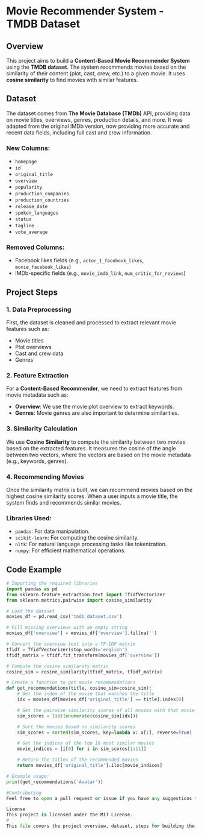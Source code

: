 # Movie Recommender System - TMDB Dataset

## Overview
This project aims to build a **Content-Based Movie Recommender System** using the **TMDB dataset**. The system recommends movies based on the similarity of their content (plot, cast, crew, etc.) to a given movie. It uses **cosine similarity** to find movies with similar features.

## Dataset
The dataset comes from **The Movie Database (TMDb)** API, providing data on movie titles, overviews, genres, production details, and more. It was adapted from the original IMDb version, now providing more accurate and recent data fields, including full cast and crew information.

### New Columns:
- `homepage`
- `id`
- `original_title`
- `overview`
- `popularity`
- `production_companies`
- `production_countries`
- `release_date`
- `spoken_languages`
- `status`
- `tagline`
- `vote_average`

### Removed Columns:
- Facebook likes fields (e.g., `actor_1_facebook_likes`, `movie_facebook_likes`)
- IMDb-specific fields (e.g., `movie_imdb_link`, `num_critic_for_reviews`)

## Project Steps

### 1. Data Preprocessing
First, the dataset is cleaned and processed to extract relevant movie features such as:
- Movie titles
- Plot overviews
- Cast and crew data
- Genres

### 2. Feature Extraction
For a **Content-Based Recommender**, we need to extract features from movie metadata such as:
- **Overview**: We use the movie plot overview to extract keywords.
- **Genres**: Movie genres are also important to determine similarities.

### 3. Similarity Calculation
We use **Cosine Similarity** to compute the similarity between two movies based on the extracted features. It measures the cosine of the angle between two vectors, where the vectors are based on the movie metadata (e.g., keywords, genres).

### 4. Recommending Movies
Once the similarity matrix is built, we can recommend movies based on the highest cosine similarity scores. When a user inputs a movie title, the system finds and recommends similar movies.

### Libraries Used:
- `pandas`: For data manipulation.
- `scikit-learn`: For computing the cosine similarity.
- `nltk`: For natural language processing tasks like tokenization.
- `numpy`: For efficient mathematical operations.

## Code Example

```python
# Importing the required libraries
import pandas as pd
from sklearn.feature_extraction.text import TfidfVectorizer
from sklearn.metrics.pairwise import cosine_similarity

# Load the dataset
movies_df = pd.read_csv('tmdb_dataset.csv')

# Fill missing overviews with an empty string
movies_df['overview'] = movies_df['overview'].fillna('')

# Convert the overview text into a TF-IDF matrix
tfidf = TfidfVectorizer(stop_words='english')
tfidf_matrix = tfidf.fit_transform(movies_df['overview'])

# Compute the cosine similarity matrix
cosine_sim = cosine_similarity(tfidf_matrix, tfidf_matrix)

# Create a function to get movie recommendations
def get_recommendations(title, cosine_sim=cosine_sim):
    # Get the index of the movie that matches the title
    idx = movies_df[movies_df['original_title'] == title].index[0]

    # Get the pairwise similarity scores of all movies with that movie
    sim_scores = list(enumerate(cosine_sim[idx]))

    # Sort the movies based on similarity scores
    sim_scores = sorted(sim_scores, key=lambda x: x[1], reverse=True)

    # Get the indices of the top 10 most similar movies
    movie_indices = [i[0] for i in sim_scores[1:11]]

    # Return the titles of the recommended movies
    return movies_df['original_title'].iloc[movie_indices]

# Example usage:
print(get_recommendations('Avatar'))

#Contributing
Feel free to open a pull request or issue if you have any suggestions for improvement!

License
This project is licensed under the MIT License.
#
This file covers the project overview, dataset, steps for building the system, installation instructions, and other key details. You can upload it to your GitHub repository to guide others through your movie recommender system project.
